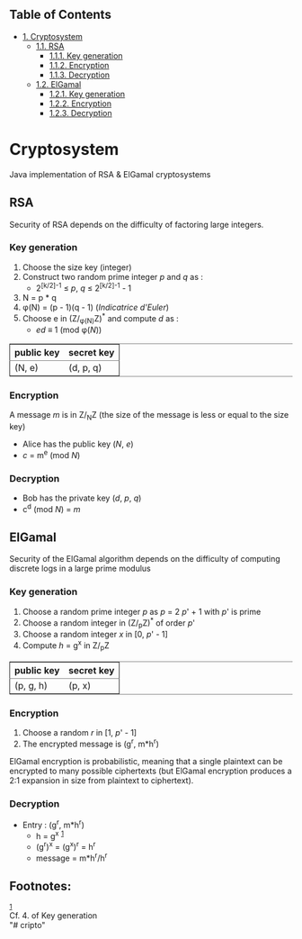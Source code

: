 <div id="table-of-contents">
<h2>Table of Contents</h2>
<div id="text-table-of-contents">
<ul>
<li><a href="#orgheadline9">1. Cryptosystem</a>
<ul>
<li><a href="#orgheadline4">1.1. RSA</a>
<ul>
<li><a href="#orgheadline1">1.1.1. Key generation</a></li>
<li><a href="#orgheadline2">1.1.2. Encryption</a></li>
<li><a href="#orgheadline3">1.1.3. Decryption</a></li>
</ul>
</li>
<li><a href="#orgheadline8">1.2. ElGamal</a>
<ul>
<li><a href="#orgheadline5">1.2.1. Key generation</a></li>
<li><a href="#orgheadline6">1.2.2. Encryption</a></li>
<li><a href="#orgheadline7">1.2.3. Decryption</a></li>
</ul>
</li>
</ul>
</li>
</ul>
</div>
</div>


# Cryptosystem<a id="orgheadline9"></a>

Java implementation of RSA & ElGamal cryptosystems

## RSA<a id="orgheadline4"></a>

Security of RSA depends on the difficulty of factoring large integers.

### Key generation<a id="orgheadline1"></a>

1.  Choose the size key (integer)
2.  Construct two random prime integer *p* and *q* as :
    -   2<sup>[k/2]-1</sup> ≤ *p*, *q* ≤ 2<sup>[k/2]-1</sup> - 1
3.  N = p \* q
4.  φ(N) = (p - 1)(q - 1) (*Indicatrice d'Euler*)
5.  Choose e in (Z/<sub>φ(N)</sub>Z)<sup>\*</sup> and compute *d* as :
    -   *ed* ≡ 1 (mod φ(*N*))

<table border="2" cellspacing="0" cellpadding="6" rules="groups" frame="hsides">


<colgroup>
<col  class="org-left" />

<col  class="org-left" />
</colgroup>
<thead>
<tr>
<th scope="col" class="org-left">public key</th>
<th scope="col" class="org-left">secret key</th>
</tr>
</thead>

<tbody>
<tr>
<td class="org-left">(N, e)</td>
<td class="org-left">(d, p, q)</td>
</tr>
</tbody>
</table>

### Encryption<a id="orgheadline2"></a>

A message *m* is in Z/<sub>N</sub>Z (the size of the message is less or equal to the size key)

-   Alice has the public key (*N*, *e*)
-   *c* = m<sup>e</sup> (mod *N*)

### Decryption<a id="orgheadline3"></a>

-   Bob has the private key (*d*, *p*, *q*)
-   c<sup>d</sup> (mod *N*) = *m*

## ElGamal<a id="orgheadline8"></a>

Security of the ElGamal algorithm depends on the difficulty of computing discrete logs
in a large prime modulus

### Key generation<a id="orgheadline5"></a>

1.  Choose a random prime integer *p* as *p* = 2 *p*' + 1 with *p*' is prime
2.  Choose a random integer in (Z/<sub>p</sub>Z)<sup>\*</sup> of order *p*'
3.  Choose a random integer *x* in [0, *p*' - 1]
4.  Compute *h* = g<sup>x</sup> in Z/<sub>p</sub>Z

<table border="2" cellspacing="0" cellpadding="6" rules="groups" frame="hsides">


<colgroup>
<col  class="org-left" />

<col  class="org-left" />
</colgroup>
<thead>
<tr>
<th scope="col" class="org-left">public key</th>
<th scope="col" class="org-left">secret key</th>
</tr>
</thead>

<tbody>
<tr>
<td class="org-left">(p, g, h)</td>
<td class="org-left">(p, x)</td>
</tr>
</tbody>
</table>

### Encryption<a id="orgheadline6"></a>

1.  Choose a random *r* in [1, *p*' - 1]
2.  The encrypted message is (g<sup>r</sup>, m\*h<sup>r</sup>)

ElGamal encryption is probabilistic, meaning that a single plaintext can be encrypted
to many possible ciphertexts (but ElGamal encryption produces a 2:1 expansion in size from plaintext to ciphertext).

### Decryption<a id="orgheadline7"></a>

-   Entry : (g<sup>r</sup>, m\*h<sup>r</sup>)
    -   h = g<sup>x</sup> <sup><a id="fnr.1" class="footref" href="#fn.1">1</a></sup>
    -   (g<sup>r</sup>)<sup>x</sup> = (g<sup>x</sup>)<sup>r</sup> = h<sup>r</sup>
    -   message = m\*h<sup>r</sup>/h<sup>r</sup>

<div id="footnotes">
<h2 class="footnotes">Footnotes: </h2>
<div id="text-footnotes">

<div class="footdef"><sup><a id="fn.1" class="footnum" href="#fnr.1">1</a></sup> <div class="footpara">Cf. 4. of Key generation</div></div>


</div>
</div>
"# cripto" 
